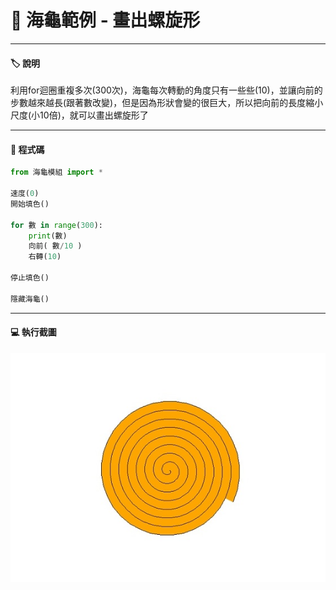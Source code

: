 # 🔰 海龜範例 - 畫出螺旋形
--------------
#### 🏷️ 說明

利用for迴圈重複多次(300次)，海龜每次轉動的角度只有一些些(10)，並讓向前的步數越來越長(跟著數改變)，但是因為形狀會變的很巨大，所以把向前的長度縮小尺度(小10倍)，就可以畫出螺旋形了

--------------

#### 📄 程式碼

```python
from 海龜模組 import *

速度(0)
開始填色()

for 數 in range(300):
    print(數)
    向前( 數/10 )
    右轉(10)

停止填色()

隱藏海龜()
```

--------------

#### 💻 執行截圖

![執行截圖](spiral.jpg)


